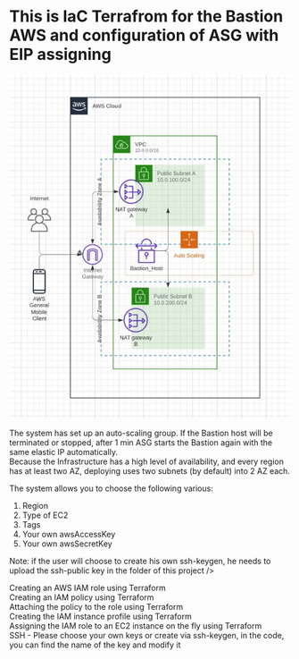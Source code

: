 # This is IaC Terrafrom for the Bastion AWS and configuration of ASG with EIP assigning
![](Basion_host_ASG.JPG)

The system has set up an auto-scaling group. If the Bastion host will be terminated or stopped, after 1 min ASG starts the Bastion again with the same elastic IP automatically.<br /> 
Because the Infrastructure has a high level of availability, and every region has at least two AZ, deploying uses two subnets (by default)  into 2 AZ each.<br />

The system allows you to choose the following various:<br />
1) Region<br />
2) Type of EC2<br />
3) Tags<br />
4) Your own awsAccessKey<br />
5) Your own awsSecretKey<br />

Note: if the user will choose to create his own ssh-keygen, he needs to upload the ssh-public key in the folder of this project />

Creating an AWS IAM role using Terraform<br />
Creating an IAM policy using Terraform<br />
Attaching the policy to the role using Terraform<br />
Creating the IAM instance profile using Terraform<br />
Assigning the IAM role to an EC2 instance on the fly using Terraform<br /> 
SSH - Please choose your own keys or create via ssh-keygen, in the code, you can find the name of the key and modify it<br />
